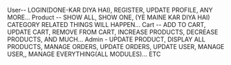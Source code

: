 User-- LOGIN(DONE-KAR DIYA HAI), REGISTER, UPDATE PROFILE, ANY MORE...
Product -- SHOW ALL, SHOW ONE,  (YE MAINE KAR DIYA HAI) CATEGORY RELATED THINGS WILL HAPPEN...
Cart -- ADD TO CART, UPDATE CART, REMOVE FROM CART, INCREASE PRODUCTS, DECREASE PRODUCTS,  AND MUCH...
Admin - UPDATE PRODUCT, DISPLAY ALL PRODUCTS, MANAGE ORDERS, UPDATE ORDERS, UPDATE USER, MANAGE USER,, MANAGE EVERYTHING(ALL MODULES)... ETC